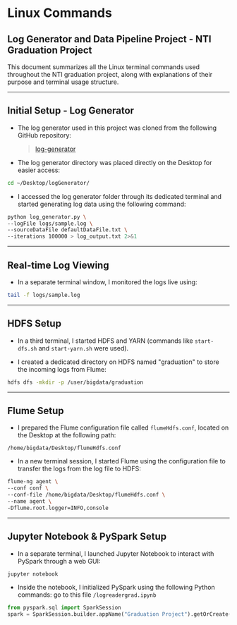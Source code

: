 # Linux Commands

## Log Generator and Data Pipeline Project - NTI Graduation Project

This document summarizes all the Linux terminal commands used throughout the NTI graduation project, along with explanations of their purpose and terminal usage structure.

---

## Initial Setup - Log Generator

* The log generator used in this project was cloned from the following GitHub repository:

  > [log-generator](NTI-Graduation-Project/tree/main/logGenerator)

* The log generator directory was placed directly on the Desktop for easier access:

```bash
cd ~/Desktop/logGenerator/
```

* I accessed the log generator folder through its dedicated terminal and started generating log data using the following command:

```bash
python log_generator.py \
--logFile logs/sample.log \
--sourceDataFile defaultDataFile.txt \
--iterations 100000 > log_output.txt 2>&1
```

---

## Real-time Log Viewing

* In a separate terminal window, I monitored the logs live using:

```bash
tail -f logs/sample.log
```

---

## HDFS Setup

* In a third terminal, I started HDFS and YARN (commands like `start-dfs.sh` and `start-yarn.sh` were used).

* I created a dedicated directory on HDFS named "graduation" to store the incoming logs from Flume:

```bash
hdfs dfs -mkdir -p /user/bigdata/graduation
```

---

## Flume Setup

* I prepared the Flume configuration file called `flumeHdfs.conf`, located on the Desktop at the following path:

```plaintext
/home/bigdata/Desktop/flumeHdfs.conf
```

* In a new terminal session, I started Flume using the configuration file to transfer the logs from the log file to HDFS:

```bash
flume-ng agent \
--conf conf \
--conf-file /home/bigdata/Desktop/flumeHdfs.conf \
--name agent \
-Dflume.root.logger=INFO,console
```

---

## Jupyter Notebook & PySpark Setup

* In a separate terminal, I launched Jupyter Notebook to interact with PySpark through a web GUI:

```bash
jupyter notebook
```

* Inside the notebook, I initialized PySpark using the following Python commands:
    go to this file `/logreadergrad.ipynb`

```python
from pyspark.sql import SparkSession
spark = SparkSession.builder.appName("Graduation Project").getOrCreate()
```
